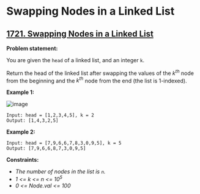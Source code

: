 # Swapping Nodes in a Linked List

## [1721. Swapping Nodes in a Linked List](https://leetcode.com/problems/swapping-nodes-in-a-linked-list/)

**Problem statement:**

You are given the `head` of a linked list, and an integer `k`.

Return the head of the linked list after swapping the values of the *k<sup>th</sup>* node from the beginning and the *k<sup>th</sup>* node from the end (the list is 1-indexed).

**Example 1:**

![image](https://user-images.githubusercontent.com/20440403/192682520-480a171b-c489-43f2-b101-6c3b809bc729.png)

```
Input: head = [1,2,3,4,5], k = 2
Output: [1,4,3,2,5]
```

**Example 2:**

```
Input: head = [7,9,6,6,7,8,3,0,9,5], k = 5
Output: [7,9,6,6,8,7,3,0,9,5]
```

**Constraints:**

* *The number of nodes in the list is `n`.*
* *1 <= k <= n <= 10<sup>5</sup>*
* *0 <= Node.val <= 100*
